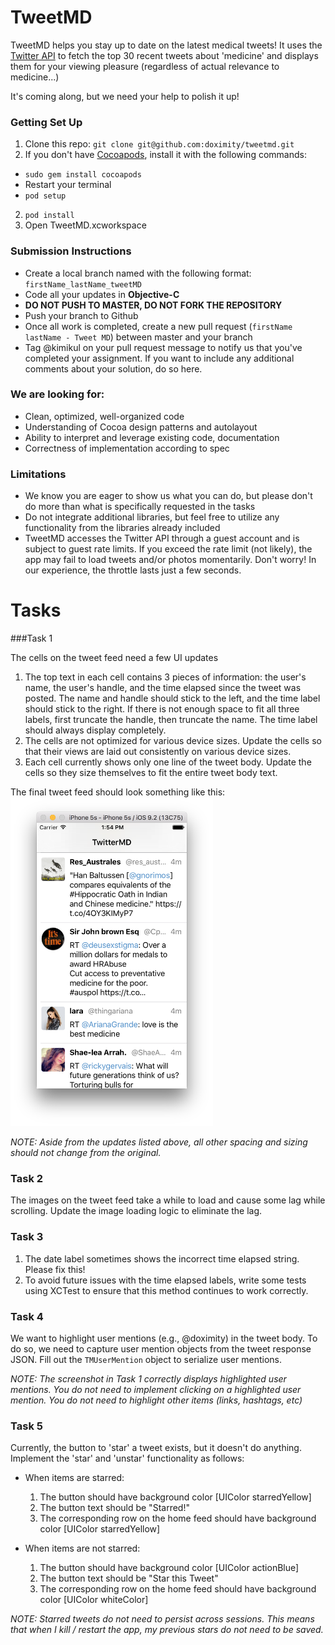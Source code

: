 # TweetMD

TweetMD helps you stay up to date on the latest medical tweets! It uses the [Twitter API](https://dev.twitter.com/rest/public) to fetch the top 30 recent tweets about 'medicine' and displays them for your viewing pleasure (regardless of actual relevance to medicine...)

It's coming along, but we need your help to polish it up!

### Getting Set Up
1. Clone this repo: `git clone git@github.com:doximity/tweetmd.git`
2. If you don't have [Cocoapods](https://cocoapods.org/about), install it with the following commands:
  * `sudo gem install cocoapods`
  * Restart your terminal
  * `pod setup`
2. `pod install`
3. Open TweetMD.xcworkspace

### Submission Instructions

* Create a local branch named with the following format: `firstName_lastName_tweetMD`
* Code all your updates in **Objective-C**
* **DO NOT PUSH TO MASTER, DO NOT FORK THE REPOSITORY**
* Push your branch to Github
* Once all work is completed, create a new pull request (`firstName lastName - Tweet MD`) between master and your branch
* Tag @kimikul on your pull request message to notify us that you've completed your assignment. If you want to include any additional comments about your solution, do so here.

### We are looking for:
* Clean, optimized, well-organized code
* Understanding of Cocoa design patterns and autolayout
* Ability to interpret and leverage existing code, documentation
* Correctness of implementation according to spec

### Limitations
* We know you are eager to show us what you can do, but please don't do more than what is specifically requested in the tasks
* Do not integrate additional libraries, but feel free to utilize any functionality from the libraries already included
* TweetMD accesses the Twitter API through a guest account and is subject to guest rate limits. If you exceed the rate limit (not likely), the app may fail to load tweets and/or photos momentarily. Don't worry! In our experience, the throttle lasts just a few seconds.

# Tasks
###Task 1

The cells on the tweet feed need a few UI updates
  1. The top text in each cell contains 3 pieces of information: the user's name, the user's handle, and the time elapsed since the tweet was posted. The name and handle should stick to the left, and the time label should stick to the right. If there is not enough space to fit all three labels, first truncate the handle, then truncate the name. The time label should always display completely.
  2. The cells are not optimized for various device sizes. Update the cells so that their views are laid out consistently on various device sizes.
  3. Each cell currently shows only one line of the tweet body. Update the cells so they size themselves to fit the entire tweet body text.

The final tweet feed should look something like this:<BR>
<img src="screenshots/formatted_feed.png" width="324px" height="526px" />

*NOTE: Aside from the updates listed above, all other spacing and sizing should not change from the original.*

### Task 2
The images on the tweet feed take a while to load and cause some lag while scrolling. Update the image loading logic to eliminate the lag.

### Task 3
  1. The date label sometimes shows the incorrect time elapsed string. Please fix this!
  2. To avoid future issues with the time elapsed labels, write some tests using XCTest to ensure that this method continues to work correctly.

### Task 4
We want to highlight user mentions (e.g., @doximity) in the tweet body. To do so, we need to capture user mention objects from the tweet response JSON. Fill out the `TMUserMention` object to serialize user mentions.

*NOTE: The screenshot in Task 1 correctly displays highlighted user mentions. You do not need to implement clicking on a highlighted user mention. You do not need to highlight other items (links, hashtags, etc)*

### Task 5

Currently, the button to 'star' a tweet exists, but it doesn't do anything. Implement the 'star' and 'unstar' functionality as follows:
  * When items are starred:
    1. The button should have background color [UIColor starredYellow]
    2. The button text should be "Starred!"
    3. The corresponding row on the home feed should have background color [UIColor starredYellow]

  * When items are not starred:
    1. The button should have background color [UIColor actionBlue]
    2. The button text should be "Star this Tweet"
    3. The corresponding row on the home feed should have background color [UIColor whiteColor]

*NOTE: Starred tweets do not need to persist across sessions. This means that when I kill / restart the app, my previous stars do not need to be saved.*
